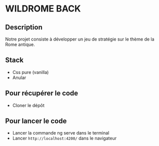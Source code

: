 # WILDROME BACK

## Description

Notre projet consiste à développer un jeu de stratégie sur le thème de la Rome antique.

## Stack

- Css pure (vanilla)
- Anular

## Pour récupérer le code

- Cloner le dépôt

## Pour lancer le code

- Lancer la commande ng serve dans le terminal
- Lancer `http://localhost:4200/` dans le navigateur
